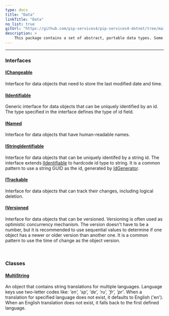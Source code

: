 ```yaml
---
type: docs
title: "Data"
linkTitle: "Data"
no_list: true
gitUrl: "https://github.com/pip-services4/pip-services4-dotnet/tree/main/pip-services4-data-dotnet"
description: >
    This package contains a set of abstract, portable data types. Some examples are anytype, anyvalues, anyarrays, anymaps, and stringmaps. Many serializable classes are based on these data types. For example, the classes configmap, filtermaps and  connection parameters, which extend stringvaluemap. The package also includes several classes for working with data (E.g. data paging, filtering, GUIDs). 
---
```

---

<div class="module-body"> 

### Interfaces

#### [IChangeable](ichangeable)
Interface for data objects that need to store the last modified date and time.

#### [IIdentifiable](iidentifiable)
Generic interface for data objects that can be uniquely identified by an id.
The type specified in the interface defines the type of id field.

#### [INamed](inamed)
Interface for data objects that have human-readable names.

#### [IStringIdentifiable](istring_identifiable)
Interface for data objects that can be uniquely identifed by a string id. 
The interface extends [IIdentifiable](iidentifiable) to hardcode id type to string.
It is a common pattern to use a string GUID as the id, generated by [IdGenerator](id_generator).

#### [ITrackable](itrackable)
Interface for data objects that can track their changes, including logical deletion.

#### [IVersioned](iversioned)
Interface for data objects that can be versioned.
Versioning is often used as optimistic concurrency mechanism. 
The version doesn't have to be a number, but it is recommended to use sequential
values to determine if one object has a newer or older version than another one.
It is a common pattern to use the time of change as the object version.

<br>

### Classes

#### [MultiString](multi_string)
An object that contains string translations for multiple languages.
Language keys use two-letter codes like: *'en', 'sp', 'de', 'ru', 'fr', 'pr'*.
When a translation for specified language does not exist, it defaults to English ('en').
When an English translation does not exist, it falls back to the first defined language.


</div>

